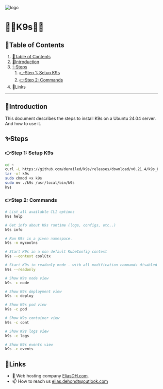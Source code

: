 ![logo](https://eliasdh.com/assets/media/images/logo-github.png)
# 💙🤍K9s🤍💙

## 📘Table of Contents

1. [📘Table of Contents](#📘table-of-contents)
2. [🖖Introduction](#🖖introduction)
3. [✨Steps](#✨steps)
    1. [👉Step 1: Setup K9s](#👉step-1-setup-k9s)
    2. [👉Step 2: Commands](#👉step-2-commands)
4. [🔗Links](#🔗links)

---

## 🖖Introduction

This document describes the steps to install K9s on a Ubuntu 24.04 server. And how to use it.

## ✨Steps

### 👉Step 1: Setup K9s
```bash
cd ~
curl -L https://github.com/derailed/k9s/releases/download/v0.21.4/k9s_Linux_x86_64.tar.gz -o k9s
tar -xf k9s
sudo chmod +x k9s
sudo mv ./k9s /usr/local/bin/k9s
k9s
```

### 👉Step 2: Commands
```bash
# List all available CLI options
k9s help

# Get info about K9s runtime (logs, configs, etc..)
k9s info

# Run K9s in a given namespace.
k9s -n mycoolns

# Start K9s in a non default KubeConfig context
k9s --context coolCtx

# Start K9s in readonly mode - with all modification commands disabled
k9s --readonly

# Show K9s node view
k9s -c node

# Show K9s deployment view
k9s -c deploy

# Show K9s pod view
k9s -c pod

# Show K9s container view
k9s -c cont

# Show K9s logs view
k9s -c logs

# Show K9s events view
k9s -c events
```

## 🔗Links
- 👯 Web hosting company [EliasDH.com](https://eliasdh.com).
- 📫 How to reach us elias.dehondt@outlook.com